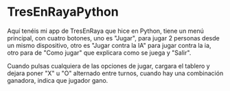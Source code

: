 # TresEnRayaPython
Aquí tenéis mi app de TresEnRaya que hice en Python, tiene un menú principal, con cuatro botones, uno es "Jugar", para jugar 2 personas desde un mismo dispositivo, otro es "Jugar contra la IA" para jugar contra la ia, otro para de "Como jugar" que explicara como se juega y "Salir".

Cuando pulsas cualquiera de las opciones de jugar, cargara el tablero y dejara poner "X" u "O" alternado entre turnos, cuando hay una combinación ganadora, indica que jugador gano.
